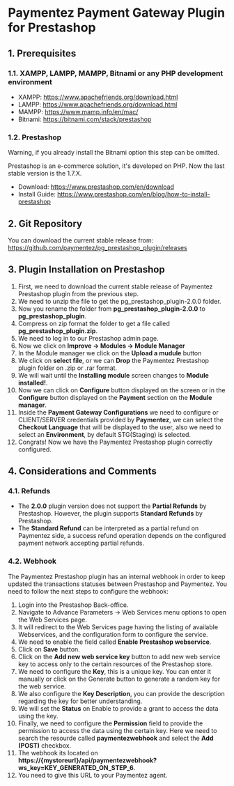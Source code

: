 # Paymentez Payment Gateway Plugin for Prestashop

## 1. Prerequisites
### 1.1. XAMPP, LAMPP, MAMPP, Bitnami or any PHP development environment
- XAMPP: https://www.apachefriends.org/download.html
- LAMPP: https://www.apachefriends.org/download.html
- MAMPP: https://www.mamp.info/en/mac/
- Bitnami: https://bitnami.com/stack/prestashop
### 1.2. Prestashop
Warning, if you already install the Bitnami option this step can be omitted.

Prestashop is an e-commerce solution, it's developed on PHP. Now the last stable version is the 1.7.X.
- Download: https://www.prestashop.com/en/download
- Install Guide: https://www.prestashop.com/en/blog/how-to-install-prestashop

## 2. Git Repository
You can download the current stable release from: https://github.com/paymentez/pg_prestashop_plugin/releases

## 3. Plugin Installation on Prestashop
1. First, we need to download the current stable release of Paymentez Prestashop plugin from the previous step.
2. We need to unzip the file to get the pg_prestashop_plugin-2.0.0 folder.
3. Now you rename the folder from **pg_prestashop_plugin-2.0.0** to **pg_prestashop_plugin**.
4. Compress on zip format the folder to get a file called **pg_prestashop_plugin.zip**.
5. We need to log in to our Prestashop admin page.
6. Now we click on **Improve -> Modules -> Module Manager**
7. In the Module manager we click on the **Upload a mudule** button
8. We click on **select file**, or we can **Drop** the Paymentez Prestashop plugin folder on .zip or .rar format.
9. We will wait until the **Installing module** screen changes to **Module installed!**.
10. Now we can click on **Configure** button displayed on the screen or in the **Configure** button displayed on the **Payment** section on the **Module manager**.
11. Inside the **Payment Gateway Configurations** we need to configure or CLIENT/SERVER credentials provided by **Paymentez**, we can select the **Checkout Language** that will be displayed to the user, also we need to select an **Environment**, by default STG(Staging) is selected.
12. Congrats! Now we have the Paymentez Prestashop plugin correctly configured.

## 4. Considerations and Comments
### 4.1. Refunds
- The **2.0.0** plugin version does not support the **Partial Refunds** by Prestashop. However, the plugin supports **Standard Refunds** by Prestashop. 
- The **Standard Refund** can be interpreted as a partial refund on Paymentez side, a success refund operation depends on the configured payment network accepting partial refunds.
### 4.2. Webhook
The Paymentez Prestashop plugin has an internal webhook in order to keep updated the transactions statuses between Prestashop and Paymentez. You need to follow the next steps to configure the webhook:
  1. Login into the Prestashop Back-office.
  2. Navigate to Advance Parameters -> Web Services menu options to open the Web Services page.
  3. It will redirect to the Web Services page having the listing of available Webservices, and the configuration form to configure the service.
  4. We need to enable the field called **Enable Prestashop webservice**.
  5. Click on **Save** button.
  6. Click on the **Add new web service key** button to add new web service key to access only to the certain resources of the Prestashop store.
  7. We need to configure the **Key**, this is a unique key. You can enter it manually or click on the Generate button to generate a random key for the web service.
  8. We also configure the **Key Description**, you can provide the description regarding the key for better understanding.
  9. We will set the **Status** on Enable to provide a grant to access the data using the key.
  10. Finally, we need to configure the **Permission** field to provide the permission to access the data using the certain key. Here we need to search the resourde called **paymentezwebhook** and select the **Add (POST)** checkbox. 
  11. The webhook its located on **https://{mystoreurl}/api/paymentezwebhook?ws_key=KEY_GENERATED_ON_STEP_6**. 
  12. You need to give this URL to your Paymentez agent.
